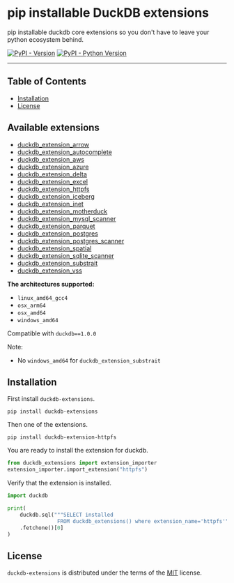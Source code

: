 # pip installable DuckDB extensions
pip installable duckdb core extensions so you don't have to leave your python ecosystem behind.

[![PyPI - Version](https://img.shields.io/pypi/v/duckdb-extensions.svg)](https://pypi.org/project/duckdb-extensions)
[![PyPI - Python Version](https://img.shields.io/pypi/pyversions/duckdb-extensions.svg)](https://pypi.org/project/duckdb-extensions)

-----

## Table of Contents

- [Installation](#installation)
- [License](#license)

## Available extensions
- [duckdb_extension_arrow](extensions/duckdb_extension_arrow)
- [duckdb_extension_autocomplete](extensions/duckdb_extension_autocomplete)
- [duckdb_extension_aws](extensions/duckdb_extension_aws)
- [duckdb_extension_azure](extensions/duckdb_extension_azure)
- [duckdb_extension_delta](extensions/duckdb_extension_delta)
- [duckdb_extension_excel](extensions/duckdb_extension_excel)
- [duckdb_extension_httpfs](extensions/duckdb_extension_httpfs)
- [duckdb_extension_iceberg](extensions/duckdb_extension_iceberg)
- [duckdb_extension_inet](extensions/duckdb_extension_inet)
- [duckdb_extension_motherduck](extensions/duckdb_extension_motherduck)
- [duckdb_extension_mysql_scanner](extensions/duckdb_extension_mysql_scanner)
- [duckdb_extension_parquet](extensions/duckdb_extension_parquet)
- [duckdb_extension_postgres](extensions/duckdb_extension_postgres)
- [duckdb_extension_postgres_scanner](extensions/duckdb_extension_postgres_scanner)
- [duckdb_extension_spatial](extensions/duckdb_extension_spatial)
- [duckdb_extension_sqlite_scanner](extensions/duckdb_extension_sqlite_scanner)
- [duckdb_extension_substrait](extensions/duckdb_extension_substrait)
- [duckdb_extension_vss](extensions/duckdb_extension_vss)

**The architectures supported:**
- `linux_amd64_gcc4`
- `osx_arm64`
- `osx_amd64`
- `windows_amd64`

Compatible with `duckdb==1.0.0`

Note:
- No `windows_amd64` for `duckdb_extension_substrait`

## Installation
First install `duckdb-extensions`.
```console
pip install duckdb-extensions
```
Then one of the extensions.
```console
pip install duckdb-extension-httpfs
```
You are ready to install the extension for duckdb.
```python
from duckdb_extensions import extension_importer
extension_importer.import_extension("httpfs")
```

Verify that the extension is installed.
```python
import duckdb

print(
    duckdb.sql("""SELECT installed
                FROM duckdb_extensions() where extension_name='httpfs'""")
    .fetchone()[0]
)
```

## License

`duckdb-extensions` is distributed under the terms of the [MIT](https://spdx.org/licenses/MIT.html) license.
